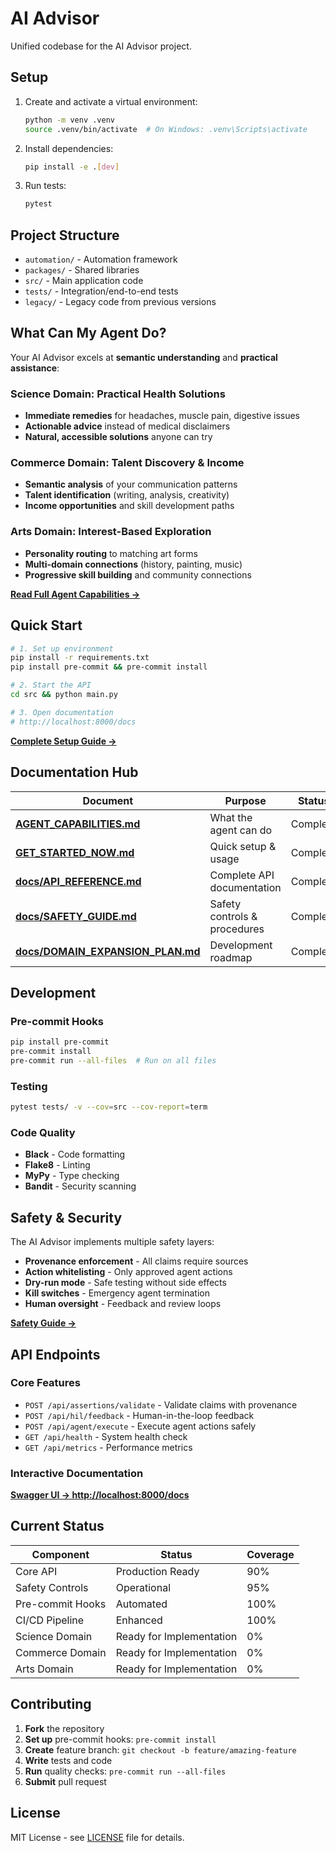# AI Advisor

Unified codebase for the AI Advisor project.

## Setup

1. Create and activate a virtual environment:

   ```bash
   python -m venv .venv
   source .venv/bin/activate  # On Windows: .venv\Scripts\activate
   ```

2. Install dependencies:

   ```bash
   pip install -e .[dev]
   ```

3. Run tests:

   ```bash
   pytest
   ```

## Project Structure

- `automation/` - Automation framework
- `packages/` - Shared libraries
- `src/` - Main application code
- `tests/` - Integration/end-to-end tests
- `legacy/` - Legacy code from previous versions

## What Can My Agent Do?

Your AI Advisor excels at **semantic understanding** and **practical assistance**:

### Science Domain: Practical Health Solutions
- **Immediate remedies** for headaches, muscle pain, digestive issues
- **Actionable advice** instead of medical disclaimers
- **Natural, accessible solutions** anyone can try

### Commerce Domain: Talent Discovery & Income
- **Semantic analysis** of your communication patterns
- **Talent identification** (writing, analysis, creativity)
- **Income opportunities** and skill development paths

### Arts Domain: Interest-Based Exploration
- **Personality routing** to matching art forms
- **Multi-domain connections** (history, painting, music)
- **Progressive skill building** and community connections

**[Read Full Agent Capabilities →](AGENT_CAPABILITIES.md)**

## Quick Start

```bash
# 1. Set up environment
pip install -r requirements.txt
pip install pre-commit && pre-commit install

# 2. Start the API
cd src && python main.py

# 3. Open documentation
# http://localhost:8000/docs
```

**[Complete Setup Guide →](GET_STARTED_NOW.md)**

## Documentation Hub

| Document | Purpose | Status |
|----------|---------|---------|
| **[AGENT_CAPABILITIES.md](AGENT_CAPABILITIES.md)** | What the agent can do | Complete |
| **[GET_STARTED_NOW.md](GET_STARTED_NOW.md)** | Quick setup & usage | Complete |
| **[docs/API_REFERENCE.md](docs/API_REFERENCE.md)** | Complete API documentation | Complete |
| **[docs/SAFETY_GUIDE.md](docs/SAFETY_GUIDE.md)** | Safety controls & procedures | Complete |
| **[docs/DOMAIN_EXPANSION_PLAN.md](docs/DOMAIN_EXPANSION_PLAN.md)** | Development roadmap | Complete |

## Development

### Pre-commit Hooks
```bash
pip install pre-commit
pre-commit install
pre-commit run --all-files  # Run on all files
```

### Testing
```bash
pytest tests/ -v --cov=src --cov-report=term
```

### Code Quality
- **Black** - Code formatting
- **Flake8** - Linting
- **MyPy** - Type checking
- **Bandit** - Security scanning

## Safety & Security

The AI Advisor implements multiple safety layers:

- **Provenance enforcement** - All claims require sources
- **Action whitelisting** - Only approved agent actions
- **Dry-run mode** - Safe testing without side effects
- **Kill switches** - Emergency agent termination
- **Human oversight** - Feedback and review loops

**[Safety Guide →](docs/SAFETY_GUIDE.md)**

## API Endpoints

### Core Features
- `POST /api/assertions/validate` - Validate claims with provenance
- `POST /api/hil/feedback` - Human-in-the-loop feedback
- `POST /api/agent/execute` - Execute agent actions safely
- `GET /api/health` - System health check
- `GET /api/metrics` - Performance metrics

### Interactive Documentation
**[Swagger UI → http://localhost:8000/docs](http://localhost:8000/docs)**

## Current Status

| Component | Status | Coverage |
|-----------|--------|----------|
| Core API | Production Ready | 90% |
| Safety Controls | Operational | 95% |
| Pre-commit Hooks | Automated | 100% |
| CI/CD Pipeline | Enhanced | 100% |
| Science Domain | Ready for Implementation | 0% |
| Commerce Domain | Ready for Implementation | 0% |
| Arts Domain | Ready for Implementation | 0% |

## Contributing

1. **Fork** the repository
2. **Set up** pre-commit hooks: `pre-commit install`
3. **Create** feature branch: `git checkout -b feature/amazing-feature`
4. **Write** tests and code
5. **Run** quality checks: `pre-commit run --all-files`
6. **Submit** pull request

## License

MIT License - see [LICENSE](LICENSE) file for details.
